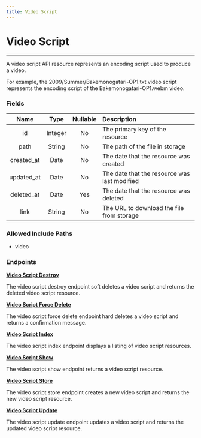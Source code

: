 ```yaml
---
title: Video Script
---
```


# Video Script

---

A video script API resource represents an encoding script used to produce a video. 

For example, the 2009/Summer/Bakemonogatari-OP1.txt video script represents the encoding script of the Bakemonogatari-OP1.webm video.

### Fields

|    Name    |  Type   | Nullable |  Description                                 |
| :--------: | :-----: | :------: | :--------------------------------------------|
| id         | Integer | No       | The primary key of the resource              |
| path       | String  | No       | The path of the file in storage              |
| created_at | Date    | No       | The date that the resource was created       |
| updated_at | Date    | No       | The date that the resource was last modified |
| deleted_at | Date    | Yes      | The date that the resource was deleted       |
| link       | String  | No       | The URL to download the file from storage    |

### Allowed Include Paths

* video

### Endpoints

**[Video Script Destroy](/videoscript/destroy/)**

The video script destroy endpoint soft deletes a video script and returns the deleted video script resource.

**[Video Script Force Delete](/videoscript/forceDelete/)**

The video script force delete endpoint hard deletes a video script and returns a confirmation message.

**[Video Script Index](/videoscript/index/)**

The video script index endpoint displays a listing of video script resources.

**[Video Script Show](/videoscript/show/)**

The video script show endpoint returns a video script resource.

**[Video Script Store](/videoscript/store/)**

The video script store endpoint creates a new video script and returns the new video script resource.

**[Video Script Update](/videoscript/update/)**

The video script update endpoint updates a video script and returns the updated video script resource.